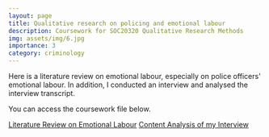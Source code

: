 ```yaml
---
layout: page
title: Qualitative research on policing and emotional labour 
description: Coursework for SOC20320 Qualitative Research Methods
img: assets/img/6.jpg
importance: 3
category: criminology
---
```


Here is a literature review on emotional labour, especially on police officers' emotional labour. 
In addition, I conducted an interview and analysed the interview transcript.

You can access the coursework file below.

[Literature Review on Emotional Labour](https://Zhengtinghetim.github.io/assets/pdf/UCD_policingLR_A+.pdf)
[Content Analysis of my Interview](https://Zhengtinghetim.github.io/assets/pdf/UCD_policinganalysis_A+.pdf)
